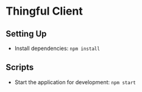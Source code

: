 # Thingful Client

## Setting Up

- Install dependencies: `npm install`

## Scripts

- Start the application for development: `npm start`
